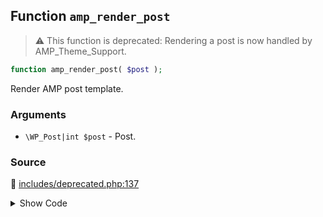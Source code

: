 ## Function `amp_render_post`

> :warning: This function is deprecated: Rendering a post is now handled by AMP_Theme_Support.

```php
function amp_render_post( $post );
```

Render AMP post template.

### Arguments

* `\WP_Post|int $post` - Post.

### Source

:link: [includes/deprecated.php:137](../../includes/deprecated.php#L137-L183)

<details>
<summary>Show Code</summary>

```php
function amp_render_post( $post ) {
	_deprecated_function( __FUNCTION__, '1.5' );
	global $wp_query;

	if ( ! ( $post instanceof WP_Post ) ) {
		$post = get_post( $post );
		if ( ! $post ) {
			return;
		}
	}
	$post_id = $post->ID;

	/*
	 * If amp_render_post is called directly outside of the standard endpoint, amp_is_request() will return false,
	 * which is not ideal for any code that expects to run in an AMP context.
	 * Let's force the value to be true while we render AMP.
	 */
	$was_set = isset( $wp_query->query_vars[ amp_get_slug() ] );
	if ( ! $was_set ) {
		$wp_query->query_vars[ amp_get_slug() ] = true;
	}

	// Prevent New Relic from causing invalid AMP responses due the NREUM script it injects after the meta charset.
	if ( extension_loaded( 'newrelic' ) ) {
		newrelic_disable_autorum();
	}

	/**
	 * Fires before rendering a post in AMP.
	 *
	 * This action is not triggered when 'amp' theme support is present. Instead, you should use 'template_redirect' action and check if `amp_is_request()`.
	 *
	 * @since 0.2
	 * @deprecated Check amp_is_request() on the template_redirect action instead.
	 *
	 * @param int $post_id Post ID.
	 */
	do_action( 'pre_amp_render_post', $post_id );

	amp_add_post_template_actions();
	$template = new AMP_Post_Template( $post );
	$template->load();

	if ( ! $was_set ) {
		unset( $wp_query->query_vars[ amp_get_slug() ] );
	}
}
```

</details>
